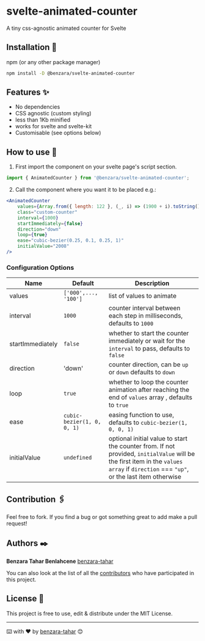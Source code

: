 # svelte-animated-counter

A tiny css-agnostic animated counter for Svelte

## Installation 🔧

npm (or any other package manager)

```sh
npm install -D @benzara/svelte-animated-counter
```

## Features ✨

- No dependencies
- CSS agnostic (custom styling)
- less than 1Kb minified
- works for svelte and svelte-kit
- Customisable (see options below)

## How to use 🚀

1. First import the component on your svelte page's script section.

```js
import { AnimatedCounter } from '@benzara/svelte-animated-counter';
```

2. Call the component where you want it to be placed e.g.:

```jsx
<AnimatedCounter
	values={Array.from({ length: 122 }, (_, i) => (1900 + i).toString())}
	class="custom-counter"
	interval={1000}
	startImmediately={false}
	direction="down"
	loop={true}
	ease="cubic-bezier(0.25, 0.1, 0.25, 1)"
	initialValue="2008"
/>
```

### Configuration Options

| Name             | Default                    | Description                                                                                         |
| ---------------- | -------------------------- | --------------------------------------------------------------------------------------------------- |
| values           | `['000',..., '100']`       | list of values to animate                                                                           |
| interval         | `1000`                     | counter interval between each step in milliseconds, defaults to `1000`                              |
| startImmediately | `false`                    | whether to start the counter immediately or wait for the `interval` to pass, defaults to `false`    |
| direction        | 'down'                     | counter direction, can be `up` or `down` defaults to `down`                                         |
| loop             | `true`                     | whether to loop the counter animation after reaching the end of `values` array , defaults to `true` |
| ease             | `cubic-bezier(1, 0, 0, 1)` | easing function to use, defaults to `cubic-bezier(1, 0, 0, 1)`                                      |
| initialValue     | `undefined`                | optional initial value to start the counter from. If not provided, `initialValue` will be the first item in the `values array` if `direction` === `"up"`, or the last item otherwise | 
## Contribution 🖇️

Feel free to fork. If you find a bug or got something great to add make a pull request!

## Authors ✒️

**Benzara Tahar Benlahcene**
[benzara-tahar](https://github.com/benzara-tahar)

You can also look at the list of all the [contributors](https://github.com/benzara-tahar/svelte-animated-counter/contributors) who have participated in this project.

## License 📄

This project is free to use, edit & distribute under the MIT License.

---

⌨️ with ❤️ by [benzara-tahar](https://github.com/benzara-tahar) 😊
